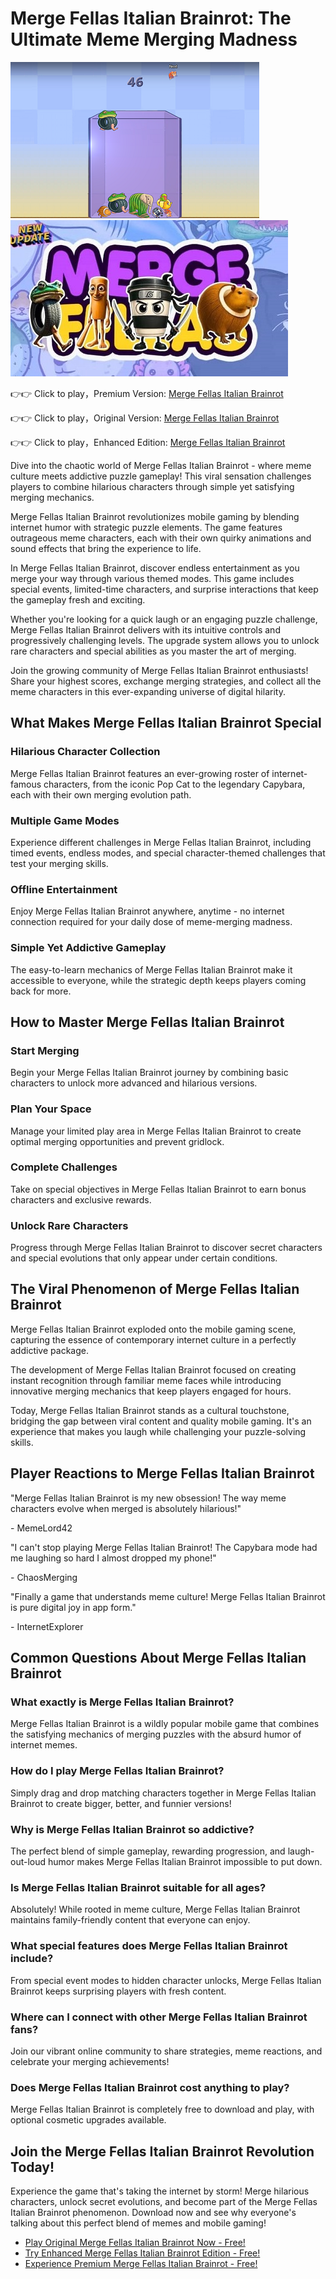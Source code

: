 # Merge Fellas Italian Brainrot: The Ultimate Meme Merging Madness

![Merge Fellas Italian Brainrot](https://raw.githubusercontent.com/sprunkiscrunkly/merge-fellas-italian-brainrot/refs/heads/main/merge-fellas-italian-brainrot.png "Merge Fellas Italian Brainrot")
![Merge Fellas Italian Brainrot](https://raw.githubusercontent.com/sprunkiscrunkly/merge-fellas-italian-brainrot/refs/heads/main/merge-fellas-italian-brainrot.jpg "Merge Fellas Italian Brainrot")


👉👉 Click to play，Premium Version: [Merge Fellas Italian Brainrot](https://sprunkipyramixed.com/merge-fellas-italian-brainrot/ "Merge Fellas Italian Brainrot")

👉👉 Click to play，Original Version: [Merge Fellas Italian Brainrot](https://sprunksters.com/merge-fellas-italian-brainrot/ "Merge Fellas Italian Brainrot")

👉👉 Click to play，Enhanced Edition: [Merge Fellas Italian Brainrot](https://sprunkiscrunkly.com/merge-fellas-italian-brainrot/ "Merge Fellas Italian Brainrot")


Dive into the chaotic world of Merge Fellas Italian Brainrot - where meme culture meets addictive puzzle gameplay! This viral sensation challenges players to combine hilarious characters through simple yet satisfying merging mechanics.

Merge Fellas Italian Brainrot revolutionizes mobile gaming by blending internet humor with strategic puzzle elements. The game features outrageous meme characters, each with their own quirky animations and sound effects that bring the experience to life.

In Merge Fellas Italian Brainrot, discover endless entertainment as you merge your way through various themed modes. This game includes special events, limited-time characters, and surprise interactions that keep the gameplay fresh and exciting.

Whether you're looking for a quick laugh or an engaging puzzle challenge, Merge Fellas Italian Brainrot delivers with its intuitive controls and progressively challenging levels. The upgrade system allows you to unlock rare characters and special abilities as you master the art of merging.

Join the growing community of Merge Fellas Italian Brainrot enthusiasts! Share your highest scores, exchange merging strategies, and collect all the meme characters in this ever-expanding universe of digital hilarity.

## What Makes Merge Fellas Italian Brainrot Special

### Hilarious Character Collection

Merge Fellas Italian Brainrot features an ever-growing roster of internet-famous characters, from the iconic Pop Cat to the legendary Capybara, each with their own merging evolution path.

### Multiple Game Modes

Experience different challenges in Merge Fellas Italian Brainrot, including timed events, endless modes, and special character-themed challenges that test your merging skills.

### Offline Entertainment

Enjoy Merge Fellas Italian Brainrot anywhere, anytime - no internet connection required for your daily dose of meme-merging madness.

### Simple Yet Addictive Gameplay

The easy-to-learn mechanics of Merge Fellas Italian Brainrot make it accessible to everyone, while the strategic depth keeps players coming back for more.

## How to Master Merge Fellas Italian Brainrot

### Start Merging

Begin your Merge Fellas Italian Brainrot journey by combining basic characters to unlock more advanced and hilarious versions.

### Plan Your Space

Manage your limited play area in Merge Fellas Italian Brainrot to create optimal merging opportunities and prevent gridlock.

### Complete Challenges

Take on special objectives in Merge Fellas Italian Brainrot to earn bonus characters and exclusive rewards.

### Unlock Rare Characters

Progress through Merge Fellas Italian Brainrot to discover secret characters and special evolutions that only appear under certain conditions.

## The Viral Phenomenon of Merge Fellas Italian Brainrot

Merge Fellas Italian Brainrot exploded onto the mobile gaming scene, capturing the essence of contemporary internet culture in a perfectly addictive package.

The development of Merge Fellas Italian Brainrot focused on creating instant recognition through familiar meme faces while introducing innovative merging mechanics that keep players engaged for hours.

Today, Merge Fellas Italian Brainrot stands as a cultural touchstone, bridging the gap between viral content and quality mobile gaming. It's an experience that makes you laugh while challenging your puzzle-solving skills.

## Player Reactions to Merge Fellas Italian Brainrot

"Merge Fellas Italian Brainrot is my new obsession! The way meme characters evolve when merged is absolutely hilarious!"

\- MemeLord42

"I can't stop playing Merge Fellas Italian Brainrot! The Capybara mode had me laughing so hard I almost dropped my phone!"

\- ChaosMerging

"Finally a game that understands meme culture! Merge Fellas Italian Brainrot is pure digital joy in app form."

\- InternetExplorer

## Common Questions About Merge Fellas Italian Brainrot

### What exactly is Merge Fellas Italian Brainrot?

Merge Fellas Italian Brainrot is a wildly popular mobile game that combines the satisfying mechanics of merging puzzles with the absurd humor of internet memes.

### How do I play Merge Fellas Italian Brainrot?

Simply drag and drop matching characters together in Merge Fellas Italian Brainrot to create bigger, better, and funnier versions!

### Why is Merge Fellas Italian Brainrot so addictive?

The perfect blend of simple gameplay, rewarding progression, and laugh-out-loud humor makes Merge Fellas Italian Brainrot impossible to put down.

### Is Merge Fellas Italian Brainrot suitable for all ages?

Absolutely! While rooted in meme culture, Merge Fellas Italian Brainrot maintains family-friendly content that everyone can enjoy.

### What special features does Merge Fellas Italian Brainrot include?

From special event modes to hidden character unlocks, Merge Fellas Italian Brainrot keeps surprising players with fresh content.

### Where can I connect with other Merge Fellas Italian Brainrot fans?

Join our vibrant online community to share strategies, meme reactions, and celebrate your merging achievements!

### Does Merge Fellas Italian Brainrot cost anything to play?

Merge Fellas Italian Brainrot is completely free to download and play, with optional cosmetic upgrades available.

## Join the Merge Fellas Italian Brainrot Revolution Today!

Experience the game that's taking the internet by storm! Merge hilarious characters, unlock secret evolutions, and become part of the Merge Fellas Italian Brainrot phenomenon. Download now and see why everyone's talking about this perfect blend of memes and mobile gaming!

- [Play Original Merge Fellas Italian Brainrot Now - Free!](https://sprunksters.com/merge-fellas-italian-brainrot/)
- [Try Enhanced Merge Fellas Italian Brainrot Edition - Free!](https://sprunkiscrunkly.com/merge-fellas-italian-brainrot/)
- [Experience Premium Merge Fellas Italian Brainrot - Free!](https://sprunkipyramixed.com/merge-fellas-italian-brainrot/)
